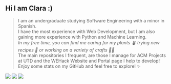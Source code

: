 ## Hi I am Clara :)
> I am an undergraduate studying Software Engineering with a minor in Spanish.
\
I have the most experience with Web Development, but I am also gaining more experience with Python and Machine Learning.
\
*In my free time, you can find me caring for my plants 🪴 trying new recipes 🍳 or working on a variety of crafts 🧶🎨*
\
The main repositories I frequent, are those I manage for ACM Projects at UTD and the WEHack Website and Portal page I help to develop!
\
Enjoy some stats on my GitHub and feel free to explore! ✨
>

![](http://github-profile-summary-cards.vercel.app/api/cards/profile-details?username=ClaraConner&theme=zenburn)
![](http://github-profile-summary-cards.vercel.app/api/cards/most-commit-language?username=ClaraConner&theme=zenburn)
![](http://github-profile-summary-cards.vercel.app/api/cards/stats?username=ClaraConner&theme=zenburn)


<!--
**ClaraConner/ClaraConner** is a ✨ _special_ ✨ repository because its `README.md` (this file) appears on your GitHub profile.

Here are some ideas to get you started:

- 🔭 I’m currently working on ...
- 🌱 I’m currently learning ...
- 👯 I’m looking to collaborate on ...
- 🤔 I’m looking for help with ...
- 💬 Ask me about ...
- 📫 How to reach me: ...
- 😄 Pronouns: ...
- ⚡ Fun fact: ...
-->
